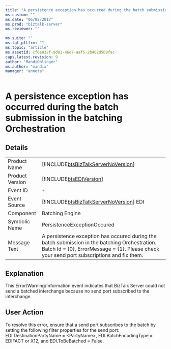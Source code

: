 ```yaml
---
title: "A persistence exception has occurred during the batch submission in the batching Orchestration | Microsoft Docs"
ms.custom: ""
ms.date: "06/08/2017"
ms.prod: "biztalk-server"
ms.reviewer: ""

ms.suite: ""
ms.tgt_pltfrm: ""
ms.topic: "article"
ms.assetid: cf6e832f-9d01-46e7-aaf5-2b402d509fac
caps.latest.revision: 9
author: "MandiOhlinger"
ms.author: "mandia"
manager: "anneta"
---
```

# A persistence exception has occurred during the batch submission in the batching Orchestration
## Details  
  
|                 |                                                                                                                                                                                            |
|-----------------|--------------------------------------------------------------------------------------------------------------------------------------------------------------------------------------------|
|  Product Name   |                                                     [!INCLUDE[btsBizTalkServerNoVersion](../includes/btsbiztalkservernoversion-md.md)]                                                     |
| Product Version |                                                                 [!INCLUDE[btsEDIVersion](../includes/btsediversion-md.md)]                                                                 |
|    Event ID     |                                                                                             -                                                                                              |
|  Event Source   |                                                   [!INCLUDE[btsBizTalkServerNoVersion](../includes/btsbiztalkservernoversion-md.md)] EDI                                                   |
|    Component    |                                                                                      Batching Engine                                                                                       |
|  Symbolic Name  |                                                                                PersistenceExceptionOccured                                                                                 |
|  Message Text   | A persistence exception has occured during the batch submission in the batching Orchestration. Batch Id = {0}, ErrorMessage = {1}. Please check your send port subscriptions and fix them. |
  
## Explanation  
 This Error/Warning/Information event indicates that BizTalk Server could not send a batched interchange because no send port subscribed to the interchange.  
  
## User Action  
 To resolve this error, ensure that a send port subscribes to the batch by setting the following filter properties for the send port: EDI.DestinationPartyName = \<PartyName\>, EDI.BatchEncodingType = EDIFACT or X12, and EDI.ToBeBatched = False.